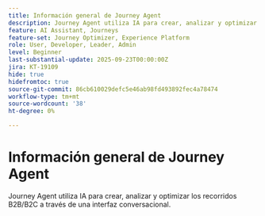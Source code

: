 ```yaml
---
title: Información general de Journey Agent
description: Journey Agent utiliza IA para crear, analizar y optimizar los recorridos B2B/B2C a través de una interfaz conversacional.
feature: AI Assistant, Journeys
feature-set: Journey Optimizer, Experience Platform
role: User, Developer, Leader, Admin
level: Beginner
last-substantial-update: 2025-09-23T00:00:00Z
jira: KT-19109
hide: true
hidefromtoc: true
source-git-commit: 86cb610029defc5e46ab98fd493892fec4a78474
workflow-type: tm+mt
source-wordcount: '38'
ht-degree: 0%

---
```


# Información general de Journey Agent

Journey Agent utiliza IA para crear, analizar y optimizar los recorridos B2B/B2C a través de una interfaz conversacional.

<!-- For more information, see the [AI Assistant UI guide](https://experienceleague.adobe.com/es/docs/experience-platform/ai-assistant/ui-guide#use-discoverability).-->





